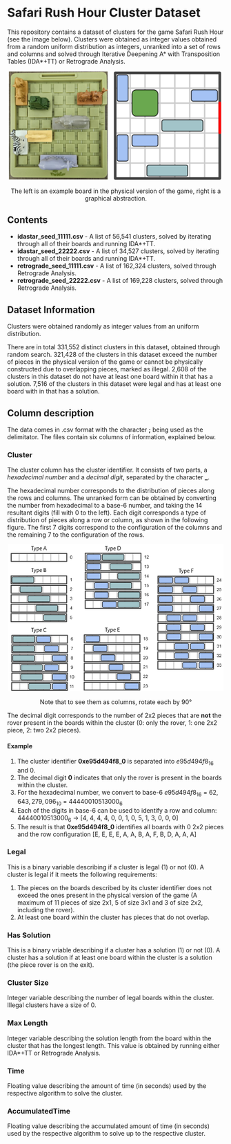 # Safari Rush Hour Cluster Dataset

This repository contains a dataset of clusters for the game Safari Rush Hour (see the image below). Clusters were obtained as integer values obtained from a random uniform distribution as integers, unranked into a set of rows and columns and solved through Iterative Deepening A* with Transposition Tables (IDA*+TT) or Retrograde Analysis.

<p align="center">
    <img src="images/board.png" alt="drawing" width="500"/>
</p>
<p align="center">
The left is an example board in the physical version of the game, right is a graphical abstraction.
</p>

## Contents

+ **idastar_seed_11111.csv** - A list of 56,541 clusters, solved by iterating through all of their boards and running IDA*+TT.
+ **idastar_seed_22222.csv** - A list of 34,527 clusters, solved by iterating through all of their boards and running IDA*+TT.
+ **retrograde_seed_11111.csv** - A list of 162,324 clusters, solved through Retrograde Analysis.
+ **retrograde_seed_22222.csv** - A list of 169,228 clusters, solved through Retrograde Analysis.

## Dataset Information

Clusters were obtained randomly as integer values from an uniform distribution.

There are in total 331,552 distinct clusters in this dataset, obtained through random search. 
321,428 of the clusters in this dataset exceed the number of pieces in the physical version of the game or cannot be physically constructed due to overlapping pieces, marked as illegal. 
2,608 of the clusters in this dataset do not have at least one board within it that has a solution.
7,516 of the clusters in this dataset were legal and has at least one board with in that has a solution.


## Column description

The data comes in .csv format with the character **;** being used as the delimitator. The files contain six columns of information, explained below.

### Cluster

The cluster column has the cluster identifier. It consists of two parts, a *hexadecimal number* and a *decimal digit*, separated by the character **_**. 

The hexadecimal number corresponds to the distribution of pieces along the rows and columns. The unranked form can be obtained by converting the number from hexadecimal to a base-6 number, and taking the 14 resultant digits (fill with 0 to the left). Each digit corresponds a type of distribution of pieces along a row or column, as shown in the following figure. The first 7 digits correspond to the configuration of the columns and the remaining 7 to the configuration of the rows.

<p align="center">
    <img src="images/rowcoldist.png" alt="drawing" width="500"/>
</p>
<p align="center">
Note that to see them as columns, rotate each by 90&deg;
</p>

The decimal digit corresponds to the number of 2x2 pieces that are **not** the rover present in the boards within the cluster (0: only the rover, 1: one 2x2 piece, 2: two 2x2 pieces).

#### Example

1. The cluster identifier **0xe95d494f8_0** is separated into $e95d494f8_{16}$ and 0.
2. The decimal digit **0** indicates that only the rover is present in the boards within the cluster.
3. For the hexadecimal number, we convert to base-6 $e95d494f8_{16}$ = $62,643,279,096_{10}$ = $44440010513000_{6}$
4. Each of the digits in base-6 can be used to identify a row and column: $44440010513000_{6}$ &rarr; [4, 4, 4, 4, 0, 0, 1, 0, 5, 1, 3, 0, 0, 0] 
5. The result is that **0xe95d494f8_0** identifies all boards with 0 2x2 pieces and the row configuration [E, E, E, E, A, A, B, A, F, B, D, A, A, A]

### Legal

This is a binary variable describing if a cluster is legal (1) or not (0). A cluster is legal if it meets the following requirements:

1. The pieces on the boards described by its cluster identifier does not exceed the ones present in the physical version of the game (A maximum of 11 pieces of size 2x1, 5 of size 3x1 and 3 of size 2x2, including the rover).
2. At least one board within the cluster has pieces that do not overlap.

### Has Solution

This is a binary vriable describing if a cluster has a solution (1) or not (0). A cluster has a solution if at least one board within the cluster is a solution (the piece rover is on the exit).

### Cluster Size

Integer variable describing the number of legal boards within the cluster. Illegal clusters have a size of 0.

### Max Length

Integer variable describing the solution length from the board within the cluster that has the longest length. This value is obtained by running either IDA*+TT or Retrograde Analysis.

### Time

Floating value describing the amount of time (in seconds) used by the respective algorithm to solve the cluster.

### AccumulatedTime

Floating value describing the accumulated amount of time (in seconds) used by the respective algorithm to solve up to the respective cluster.